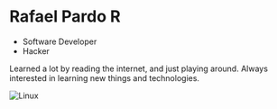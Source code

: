 # Rafael Pardo R

* Software Developer
* Hacker

Learned a lot by reading the internet, and just 
playing around. Always interested in learning new things and technologies.

![Linux](https://img.shields.io/badge/Linux-FCC624?style=for-the-badge&logo=linux&logoColor=black)
